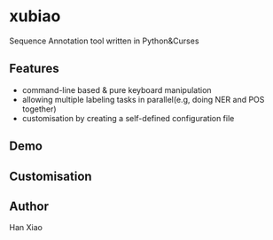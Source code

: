 # xubiao

Sequence Annotation tool written in Python&Curses

## Features

- command-line based & pure keyboard manipulation
- allowing multiple labeling tasks in parallel(e.g, doing NER and POS together)
- customisation by creating a self-defined configuration file


## Demo


## Customisation


## Author

Han Xiao
